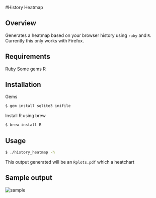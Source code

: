#History Heatmap

## Overview

Generates a heatmap based on your browser history using `ruby` and `R`. Currently
this only works with Firefox.

## Requirements

Ruby
Some gems
R

## Installation 

Gems

```bash
$ gem install sqlite3 inifile
```

Install R using brew

```bash
$ brew install R
```

## Usage

```bash
$ ./history_heatmap -h
```

This output generated will be an `Rplots.pdf` which a heatchart

## Sample output

![sample](https://raw.github.com/jeviolle/history_heatmap/master/sample/sample.png)
